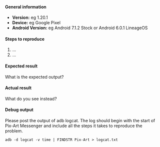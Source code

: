 #### General information

* **Version:** eg 1.20.1
* **Device:** eg Google Pixel
* **Android Version:** eg Android 7.1.2 Stock or Android 6.0.1 LineageOS

#### Steps to reproduce

1. …
2. …

#### Expected result

What is the expected output?

#### Actual result

What do you see instead?

#### Debug output

Please post the output of adb logcat. The log should begin with the start of Pix-Art Messenger and include all the
steps it takes to reproduce the problem.

````
adb -d logcat -v time | FINDSTR Pix-Art > logcat.txt
````
